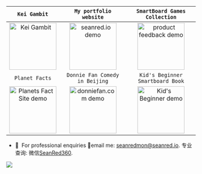 | `Kei Gambit` | `My portfolio website` | `SmartBoard Games Collection` | 
|:-:|:-:|:-:|
| <div><a href="https://keigambit.com"><img height="125" alt="Kei Gambit" src="https://user-images.githubusercontent.com/41050673/213923634-a115c2e2-57db-47f9-ab0f-ffb296683753.gif"/></a></div> | <div><a href="https://seanred.io"><img height="125" alt="seanred.io demo" src="https://user-images.githubusercontent.com/41050673/235968888-7b324567-dea8-4101-b31c-b33ab209085e.gif"/></a></div> | <div><a href="https://seanred.itch.io/esl-games-collection"><img height="125" alt="product feedback demo" src="https://github.com/seanred360/sean-red-portfolio/blob/48c259c4cf53191bcce49da5824bee26e324274d/public/images/portfolio/esl-games-collection/preview-mario-box-roulette2.png"/></a></div> |  
|`Planet Facts` | `Donnie Fan Comedy in Beijing` | `Kid's Beginner Smartboard Book` |
|<div><a href="https://planets-fact-site-mu.vercel.app/"><img height="125" alt="Planets Fact Site demo" src="https://github.com/seanred360/sean-red-portfolio/blob/48c259c4cf53191bcce49da5824bee26e324274d/public/images/portfolio/planets-fact-site/planets-fact-site-preview.gif"/></a></div> | <div><a href="https://donniefan.com"><img height="125" alt="donniefan.com demo" src="https://user-images.githubusercontent.com/41050673/213923428-487a5df7-0daf-493b-b672-e141546c9507.gif"/></a></div> | <div><a href="https://seanred.itch.io/kba"><img height="125" alt="Kid's Beginner demo" src="https://user-images.githubusercontent.com/41050673/235970263-b71661f0-02a2-4bc7-9459-b1fa1e5af157.png"/></a></div> |

- 💬&nbsp; For professional enquiries  📧email me: seanredmon@seanred.io. 专业查询: 微信<a href="weixin://dl/chat?SeanRed360">SeanRed360</a>.

![](https://komarev.com/ghpvc/?username=seanred360)
